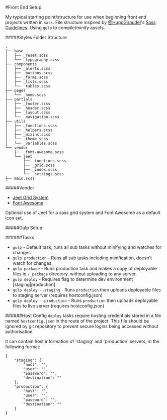 #Front End Setup

My typical starting point/structure for use when beginning front end projects written in `sass`. File structure inspired by [@HugoGiraudel](https://github.com/HugoGiraudel)'s [Sass Guidelines](http://sass-guidelin.es). Using `gulp` to compile/minify assets.

#####Styles Folder Structure

```
.
├── base
│   ├── _reset.scss
│   └── _typography.scss
├── components
│   ├── _alerts.scss
│   ├── _buttons.scss
│   ├── _forms.scss
│   ├── _lists.scss
│   └── _tables.scss
├── pages
│   └── _home.scss
├── partials
│   ├── _footer.scss
│   ├── _header.scss
│   ├── _layout.scss
│   └── _navigation.scss
├── utils
│   ├── _functions.scss
│   ├── _helpers.scss
│   ├── _mixins.scss
│   └── _theme.scss
│   └── _variables.scss
└── vendor
    ├── _font-awesome.scss
    └── jeet
        ├── _functions.scss
        ├── _grid.scss
        ├── _index.scss
        └── _settings.scss
├── main.scss
```

#####Vendor

- [Jeet Grid System](http://jeet.gs/)
- [Font Awesome](http://fontawesome.io/)

Optional use of Jeet for a sass grid system and Font Awesome as a default icon set.

#####Gulp Setup

######Tasks
- `gulp` - Default task, runs all sub tasks without minifying and watches for changes.
- `gulp production` - Runs all sub tasks including minification, doesn't watch for changes.
- `gulp package` - Runs production task and makes a copy of deployable files in `/_package` directory, without uploading to any server.
- `gulp deploy` - Requires flag to determine dev environment [staging|production]
- `gulp deploy --staging` - Runs `production` then uploads deployable files to staging server (requires hostconfig.json)
- `gulp deploy --production` - Runs `production` then uploads deployable files to live server (requires hostconfig.json)

######Host Config
`deploy` tasks require hosting credentials stored in a file named `hostconfig.json` in the route of the project. This file should be ignored by git repository to prevent secure logins being accessed without authorisation.

It can contain host information of 'staging' and 'production' servers, in the following format:

```
{
    "staging": {
        "host": "",
        "user": "",
        "password": "",
        "destination": ""
    },
    "production": {
        "host": "",
        "user": "",
        "password": "",
        "destination": ""
    }
}
```
